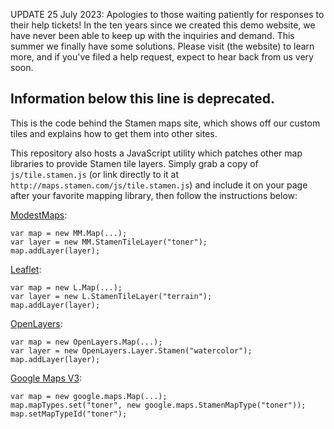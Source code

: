 UPDATE 25 July 2023: Apologies to those waiting patiently for responses to their help tickets! In the ten years since we created this demo website, we have never been able to keep up with the inquiries and demand. This summer we finally have some solutions. Please visit (the website) to learn more, and if you've filed a help request, expect to hear back from us very soon.

Information below this line is deprecated.
---

This is the code behind the Stamen maps site, which shows off our custom tiles
and explains how to get them into other sites.

This repository also hosts a JavaScript utility which patches other map
libraries to provide Stamen tile layers. Simply grab a copy of
`js/tile.stamen.js` (or link directly to it at
`http://maps.stamen.com/js/tile.stamen.js`) and include it on your page after
your favorite mapping library, then follow the instructions below:

[ModestMaps](http://stamen.github.com/modestmaps-js/):

    var map = new MM.Map(...);
    var layer = new MM.StamenTileLayer("toner");
    map.addLayer(layer);

[Leaflet](http://leaflet.cloudmade.com/):

    var map = new L.Map(...);
    var layer = new L.StamenTileLayer("terrain");
    map.addLayer(layer);

[OpenLayers](http://openlayers.org/):

    var map = new OpenLayers.Map(...);
    var layer = new OpenLayers.Layer.Stamen("watercolor");
    map.addLayer(layer);

[Google Maps V3](http://code.google.com/apis/maps/documentation/javascript/):

    var map = new google.maps.Map(...);
    map.mapTypes.set("toner", new google.maps.StamenMapType("toner"));
    map.setMapTypeId("toner");
